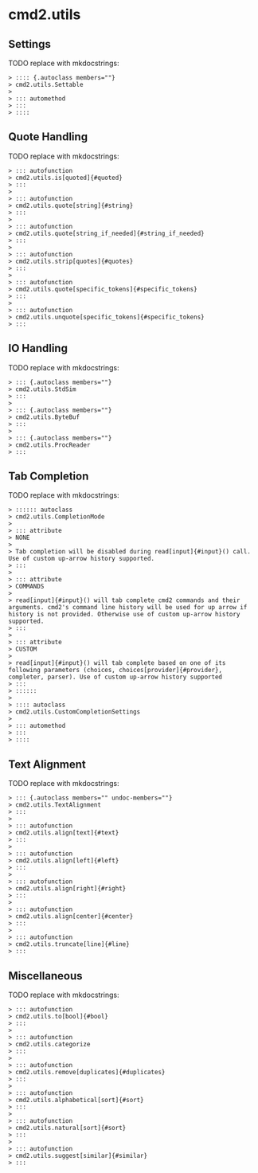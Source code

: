 # cmd2.utils

## Settings

TODO replace with mkdocstrings:

    > :::: {.autoclass members=""}
    > cmd2.utils.Settable
    >
    > ::: automethod
    > :::
    > ::::

## Quote Handling

TODO replace with mkdocstrings:

    > ::: autofunction
    > cmd2.utils.is[quoted]{#quoted}
    > :::
    >
    > ::: autofunction
    > cmd2.utils.quote[string]{#string}
    > :::
    >
    > ::: autofunction
    > cmd2.utils.quote[string_if_needed]{#string_if_needed}
    > :::
    >
    > ::: autofunction
    > cmd2.utils.strip[quotes]{#quotes}
    > :::
    >
    > ::: autofunction
    > cmd2.utils.quote[specific_tokens]{#specific_tokens}
    > :::
    >
    > ::: autofunction
    > cmd2.utils.unquote[specific_tokens]{#specific_tokens}
    > :::

## IO Handling

TODO replace with mkdocstrings:

    > ::: {.autoclass members=""}
    > cmd2.utils.StdSim
    > :::
    >
    > ::: {.autoclass members=""}
    > cmd2.utils.ByteBuf
    > :::
    >
    > ::: {.autoclass members=""}
    > cmd2.utils.ProcReader
    > :::

## Tab Completion

TODO replace with mkdocstrings:

    > :::::: autoclass
    > cmd2.utils.CompletionMode
    >
    > ::: attribute
    > NONE
    >
    > Tab completion will be disabled during read[input]{#input}() call. Use of custom up-arrow history supported.
    > :::
    >
    > ::: attribute
    > COMMANDS
    >
    > read[input]{#input}() will tab complete cmd2 commands and their arguments. cmd2's command line history will be used for up arrow if history is not provided. Otherwise use of custom up-arrow history supported.
    > :::
    >
    > ::: attribute
    > CUSTOM
    >
    > read[input]{#input}() will tab complete based on one of its following parameters (choices, choices[provider]{#provider}, completer, parser). Use of custom up-arrow history supported
    > :::
    > ::::::
    >
    > :::: autoclass
    > cmd2.utils.CustomCompletionSettings
    >
    > ::: automethod
    > :::
    > ::::

## Text Alignment

TODO replace with mkdocstrings:

    > ::: {.autoclass members="" undoc-members=""}
    > cmd2.utils.TextAlignment
    > :::
    >
    > ::: autofunction
    > cmd2.utils.align[text]{#text}
    > :::
    >
    > ::: autofunction
    > cmd2.utils.align[left]{#left}
    > :::
    >
    > ::: autofunction
    > cmd2.utils.align[right]{#right}
    > :::
    >
    > ::: autofunction
    > cmd2.utils.align[center]{#center}
    > :::
    >
    > ::: autofunction
    > cmd2.utils.truncate[line]{#line}
    > :::

## Miscellaneous

TODO replace with mkdocstrings:

    > ::: autofunction
    > cmd2.utils.to[bool]{#bool}
    > :::
    >
    > ::: autofunction
    > cmd2.utils.categorize
    > :::
    >
    > ::: autofunction
    > cmd2.utils.remove[duplicates]{#duplicates}
    > :::
    >
    > ::: autofunction
    > cmd2.utils.alphabetical[sort]{#sort}
    > :::
    >
    > ::: autofunction
    > cmd2.utils.natural[sort]{#sort}
    > :::
    >
    > ::: autofunction
    > cmd2.utils.suggest[similar]{#similar}
    > :::
